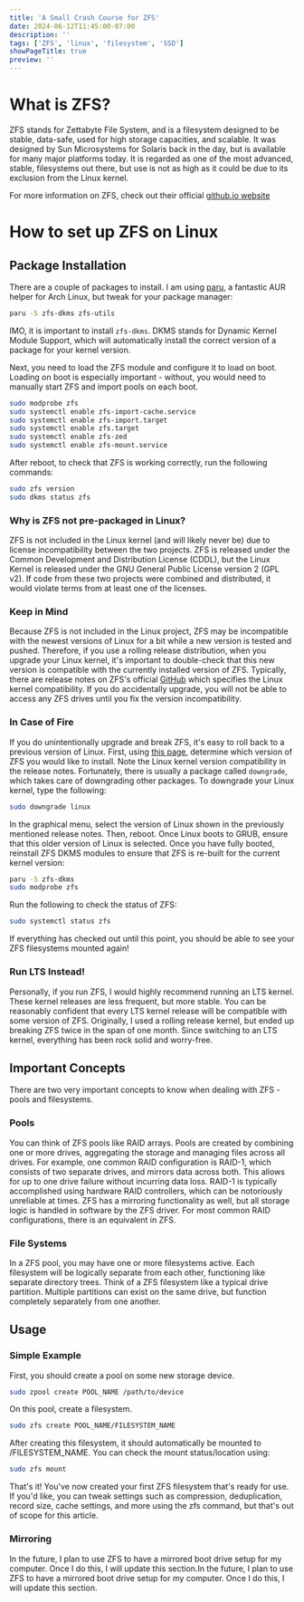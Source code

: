```yaml
---
title: 'A Small Crash Course for ZFS'
date: 2024-06-12T11:45:00-07:00
description: ''
tags: ['ZFS', 'linux', 'filesystem', 'SSD']
showPageTitle: true
preview: ''
---
```


# What is ZFS?

ZFS stands for Zettabyte File System, and is a filesystem designed to be stable, data-safe, used for high storage capacities, and scalable.
It was designed by Sun Microsystems for Solaris back in the day, but is available for many major platforms today.
It is regarded as one of the most advanced, stable, filesystems out there, but use is not as high as it could be due to its exclusion from the Linux kernel.

For more information on ZFS, check out their official [github.io website](https://openzfs.github.io/openzfs-docs/)

# How to set up ZFS on Linux

## Package Installation
There are a couple of packages to install. I am using [paru](https://github.com/Morganamilo/paru), a fantastic AUR helper for Arch Linux, but tweak for your package manager:
```sh
paru -S zfs-dkms zfs-utils
```
IMO, it is important to install `zfs-dkms`. DKMS stands for Dynamic Kernel Module Support, which will automatically install the correct version of a package for your kernel version.

Next, you need to load the ZFS module and configure it to load on boot.
Loading on boot is especially important - without, you would need to manually start ZFS and import pools on each boot.
```sh
sudo modprobe zfs
sudo systemctl enable zfs-import-cache.service
sudo systemctl enable zfs-import.target
sudo systemctl enable zfs.target
sudo systemctl enable zfs-zed
sudo systemctl enable zfs-mount.service
```

After reboot, to check that ZFS is working correctly, run the following commands:
```sh
sudo zfs version
sudo dkms status zfs
```

### Why is ZFS not pre-packaged in Linux?
ZFS is not included in the Linux kernel (and will likely never be) due to license incompatibility between the two projects.
ZFS is released under the Common Development and Distribution License (CDDL), but the Linux Kernel is released under the GNU General Public License version 2 (GPL v2).
If code from these two projects were combined and distributed, it would violate terms from at least one of the licenses.

### Keep in Mind
Because ZFS is not included in the Linux project, ZFS may be incompatible with the newest versions of Linux for a bit while a new version is tested and pushed.
Therefore, if you use a rolling release distribution, when you upgrade your Linux kernel, it's important to double-check that this new version is compatible with the currently installed version of ZFS.
Typically, there are release notes on ZFS's official [GitHub](https://github.com/openzfs/zfs/releases) which specifies the Linux kernel compatibility.
If you do accidentally upgrade, you will not be able to access any ZFS drives until you fix the version incompatibility.

### In Case of Fire
If you do unintentionally upgrade and break ZFS, it's easy to roll back to a previous version of Linux. First, using [this page](https://github.com/openzfs/zfs/releases), determine which version of ZFS you would like to install. Note the Linux kernel version compatibility in the release notes.
Fortunately, there is usually a package called ```downgrade```, which takes care of downgrading other packages. To downgrade your Linux kernel, type the following:
```sh
sudo downgrade linux
```

In the graphical menu, select the version of Linux shown in the previously mentioned release notes. Then, reboot.
Once Linux boots to GRUB, ensure that this older version of Linux is selected. Once you have fully booted, reinstall ZFS DKMS modules to ensure that ZFS is re-built for the current kernel version:
```sh
paru -S zfs-dkms
sudo modprobe zfs
```

Run the following to check the status of ZFS:
```sh
sudo systemctl status zfs
```

If everything has checked out until this point, you should be able to see your ZFS filesystems mounted again!

### Run LTS Instead!
Personally, if you run ZFS, I would highly recommend running an LTS kernel. These kernel releases are less frequent, but more stable. You can be reasonably confident that every LTS kernel release will be compatible with some version of ZFS.
Originally, I used a rolling release kernel, but ended up breaking ZFS twice in the span of one month. Since switching to an LTS kernel, everything has been rock solid and worry-free.

## Important Concepts
There are two very important concepts to know when dealing with ZFS - pools and filesystems.

### Pools
You can think of ZFS pools like RAID arrays. Pools are created by combining one or more drives, aggregating the storage and managing files across all drives.
For example, one common RAID configuration is RAID-1, which consists of two separate drives, and mirrors data across both. This allows for up to one drive failure without incurring data loss. RAID-1 is typically accomplished using hardware RAID controllers, which can be notoriously unreliable at times.
ZFS has a mirroring functionality as well, but all storage logic is handled in software by the ZFS driver. For most common RAID configurations, there is an equivalent in ZFS.

### File Systems
In a ZFS pool, you may have one or more filesystems active. Each filesystem will be logically separate from each other, functioning like separate directory trees.
Think of a ZFS filesystem like a typical drive partition.
Multiple partitions can exist on the same drive, but function completely separately from one another.

## Usage

### Simple Example
First, you should create a pool on some new storage device.
```sh
sudo zpool create POOL_NAME /path/to/device
```

On this pool, create a filesystem.
```sh
sudo zfs create POOL_NAME/FILESYSTEM_NAME
```

After creating this filesystem, it should automatically be mounted to /FILESYSTEM_NAME. You can check the mount status/location using:
```sh
sudo zfs mount
```

That's it! You've now created your first ZFS filesystem that's ready for use. If you'd like, you can tweak settings such as compression, deduplication, record size, cache settings, and more using the zfs command, but that's out of scope for this article.

### Mirroring
In the future, I plan to use ZFS to have a mirrored boot drive setup for my computer. Once I do this, I will update this section.In the future, I plan to use ZFS to have a mirrored boot drive setup for my computer. Once I do this, I will update this section.
